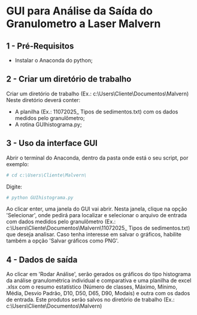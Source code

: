 # GUI para Análise da Saída do Granulometro a Laser Malvern

## 1 - Pré-Requisitos

* Instalar o Anaconda do python;

## 2 - Criar um diretório de trabalho

Criar um diretório de trabalho (Ex.: c:\Users\Cliente\Documentos\Malvern\)
Neste diretório deverá conter:

* A planilha (Ex.: 11072025_ Tipos de sedimentos.txt) com os dados medidos pelo granulômetro;
* A rotina GUIhistograma.py;

## 3 - Uso da interface GUI

Abrir o terminal do Anaconda, dentro da pasta onde está o seu script, por exemplo:

```python
# cd c:\Users\Cliente\Malvern\
```

Digite:

```python
# python GUIhistograma.py
```

Ao clicar enter, uma janela do GUI vai abrir. Nesta janela, clique na opção 'Selecionar', onde pedirá para localizar e selecionar o arquivo de entrada com dados medidos pelo granulômetro (Ex.: c:\Users\Cliente\Documentos\Malvern\11072025_ Tipos de sedimentos.txt) que deseja analisar.
Caso tenha interesse em salvar o gráficos, habilite também a opção 'Salvar gráficos como PNG'.

## 4 - Dados de saída

Ao clicar em 'Rodar Análise', serão gerados os gráficos do tipo histograma da análise granulométrica individual e comparativa e uma planilha de excel .xlsx com o resumo estatístico (Número de classes, Máximo, Mínimo, Média, Desvio Padrão, D10, D50, D65, D90, Modais) e outra com os dados de entrada. Este produtos serão salvos no diretório de trabalho (Ex.: c:\Users\Cliente\Documentos\Malvern\)
